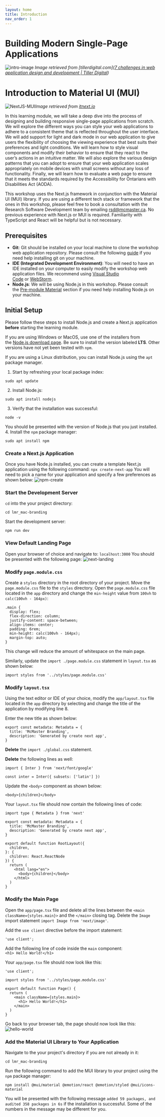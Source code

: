 ```yaml
---
layout: home
title: Introduction
nav_order: 1
---
```


# Building Modern Single-Page Applications


![intro-image](assets/img/intro-img.png)
_Image retrieved from [tillerdigital.com]([7 challenges in web application design and development | Tiller Digital](https://tillerdigital.com/blog/7-challenges-in-web-application-development/))_

# Introduction to Material UI (MUI)

![NextJS-MUI](assets/img/nextjs-mui.png)_Image retrieved from [itnext.io](https://itnext.io/next-js-with-material-ui-7a7f6485f671)_


In this learning module, we will take a deep dive into the process of designing and building responsive single-page applications from scratch. We will explore the different ways you can style your web applications to adhere to a consistent theme that is reflected throughout the user interface. We will add support for light and dark mode in our web application to give users the flexibility of choosing the viewing experience that best suits their preferences and light conditions. We will learn how to style visual components and modify their behavior to ensure that they react to the user’s actions in an intuitive matter. We will also explore the various design patterns that you can adopt to ensure that your web application scales appropriately on mobile devices with small screens without any loss of functionality. Finally, we will learn how to evaluate a web page to ensure that it meets the standards required by the Accessibility for Ontarians with Disabilities Act (AODA).

This workshop uses the Next.js framework in conjunction with the Material UI (MUI) library. If you are using a different tech stack or framework that the ones in this workshop, please feel free to book a consultation with the Research Software Development team by emailing [rsd@mcmaster.ca](mailto:rsd@mcmaster.ca). No previous experience with Next.js or MUI is required. Familiarity with TypeScript and React will be helpful but is not necessary.

## Prerequisites
- **Git**: Git should be installed on your local machine to clone the workshop web application repository. Please consult the following [guide](https://github.com/git-guides/install-git) if you need help installing git on your machine.
- **IDE (Integrated Development Environment)**: You will need to have an IDE installed on your computer to easily modify the workshop web application files. We recommend using [Visual Studio Code](https://code.visualstudio.com/) or [WebStorm](https://www.jetbrains.com/webstorm/).
- **Node.js**: We will be using Node.js in this workshop. Please consult the [Pre-module Material](pre-module.md) section if you need help installing Node.js on your machine.

## Initial Setup

Please follow these steps to install Node.js and create a Next.js application **before** starting the learning module.

If you are using Windows or MacOS, use one of the installers from the [Node.js download page](https://nodejs.org/en/download/). Be sure to install the version labeled **LTS**. Other versions have not yet been tested with `npm`.

If you are using a Linux distribution, you can install Node.js using the `apt` package manager.
1. Start by refreshing your local package index: 
~~~
sudo apt update
~~~
2. Install Node.js: 
~~~
sudo apt install nodejs
~~~
3. Verify that the installation was successful: 
~~~
node -v
~~~
  You should be presented with the version of Node.js that you just installed.
4. Install the `npm` package manager:
~~~
sudo apt install npm
~~~

### Create a Next.js Application
Once you have Node.js installed, you can create a template Next.js application using the following command:
```npx create-next-app```
You will need to pick a name for your application and specify a few preferences as shown below:
![npm-create](assets/img/npx-create.png)

### Start the Development Server
`cd` into the your project directory: 
~~~
cd lmr_mac-branding
~~~
Start the development server:
~~~
npm run dev
~~~

### View Default Landing Page
Open your browser of choice and navigate to: `localhost:3000`
You should be presented with the following page:
![next-landing](assets/img/next-js-landing.png)

### Modify `page.module.css`
Create a `styles` directory in the root directory of your project. Move the `page.module.css` file to the `styles` directory.
Open the `page.module.css` file located in the `app` directory and change the `min-height` value from `100vh` to `calc(100vh - 164px)`:
```
.main {
  display: flex;
  flex-direction: column;
  justify-content: space-between;
  align-items: center;
  padding: 6rem;
  min-height: calc(100vh - 164px);
  margin-top: auto;
}
```
This change will reduce the amount of whitespace on the main page.

Similarly, update the `import ./page.module.css` statement in `layout.tsx` as shown below:
```
import styles from '../styles/page.module.css'
```

### Modify `layout.tsx`
Using the text editor or IDE of your choice, modify the `app/layout.tsx` file located in the `app` directory by selecting and change the title of the application by modifying line 8.

Enter the new title as shown below:
```
export const metadata: Metadata = {
  title: 'McMaster Branding',
  description: 'Generated by create next app',
}
```

**Delete** the `import ./global.css` statement.

**Delete** the following lines as well:
```
import { Inter } from 'next/font/google'

const inter = Inter({ subsets: ['latin'] })
```

Update the `<body>` component as shown below:
```
<body>{children}</body>
```

Your `layout.tsx` file should now contain the following lines of code:
```
import type { Metadata } from 'next'

export const metadata: Metadata = {
  title: 'McMaster Branding',
  description: 'Generated by create next app',
}

export default function RootLayout({
  children,
}: {
  children: React.ReactNode
}) {
  return (
    <html lang="en">
      <body>{children}</body>
    </html>
  )
}
```

### Modify the Main Page
Open the `app/page.tsx` file and delete all the lines between the `<main className={styles.main}>` and the `</main>` closing tag. Delete the `Image` import statement `import Image from 'next/image'`.

Add the `use client` directive before the import statement:
```
'use client';
```

Add the following line of code inside the `main` component:  
`<h1> Hello World!</h1>`

Your `app/page.tsx` file should now look like this:
```
'use client';

import styles from '../styles/page.module.css'

export default function Page() {
  return (
    <main className={styles.main}>
      <h1> Hello World!</h1>
    </main>
  )
}
```

Go back to your browser tab, the page should now look like this:
![hello-world](assets/img/hello-world.png)

### Add the Material UI Library to Your Application
Navigate to the your project's directory if you are not already in it: 
~~~
cd lmr_mac-branding
~~~

Run the following command to add the MUI library to your project using the `npm` package manager: 
~~~
npm install @mui/material @emotion/react @emotion/styled @mui/icons-material
~~~
You will be presented with the following message `added 59 packages, and audited 358 packages in 6s` if the installation is successful. Some of the numbers in the message may be different for you.